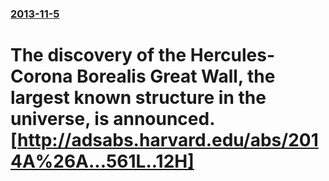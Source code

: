 ### [2013-11-5](/news/2013/11/5/index.md)

# The discovery of the Hercules-Corona Borealis Great Wall, the largest known structure in the universe, is announced.[http://adsabs.harvard.edu/abs/2014A%26A...561L..12H]



